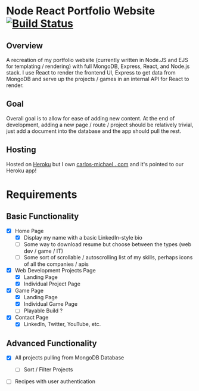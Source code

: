 # Node React Portfolio Website [![Build Status](https://travis-ci.com/cmr624/react-portfolio-site.svg?branch=master)](https://travis-ci.com/cmr624/react-portfolio-site)

## Overview

A recreation of my portfolio website (currently written in Node.JS and EJS for templating / rendering) with full MongoDB, Express, React, and Node.js stack. I use React to render the frontend UI, Express to get data from MongoDB and serve up the projects / games in an internal API for React to render. 

## Goal

Overall goal is to allow for ease of adding new content. At the end of development, adding a new page / route / project should be relatively trivial, just add a document into the database and the app should pull the rest.

## Hosting
Hosted on [Heroku](https://react-portfolio-site-cm.herokuapp.com/) but I own [carlos-michael . com](www.carlos-michael.com) and it's pointed to our Heroku app! 

# Requirements

## Basic Functionality

- [x] Home Page
  - [x] Display my name with a basic LinkedIn-style bio
  - [ ] Some way to download resume but choose between the types (web dev / game / IT)
  - [ ] Some sort of scrollable / autoscrolling list of my skills, perhaps icons of all the companies / apis
- [x] Web Development Projects Page
  - [x] Landing Page
  - [x] Individual Project Page
- [x] Game Page
  - [x] Landing Page
  - [x] Individual Game Page
  - [ ] Playable Build ?
- [x] Contact Page
  - [x] LinkedIn, Twitter, YouTube, etc.

## Advanced Functionality

- [x] All projects pulling from MongoDB Database
  - [ ] Sort / Filter Projects
- [ ] Recipes with user authentication


